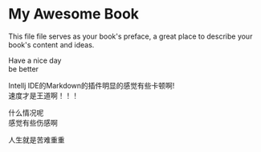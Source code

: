 My Awesome Book
=======

This file file serves as your book's preface, a great place to describe your book's content and ideas.

Have a nice day   
be better 

Intellj IDE的Markdown的插件明显的感觉有些卡顿啊!   
速度才是王道啊！！！

什么情况呢  
感觉有些伤感啊


人生就是苦难重重